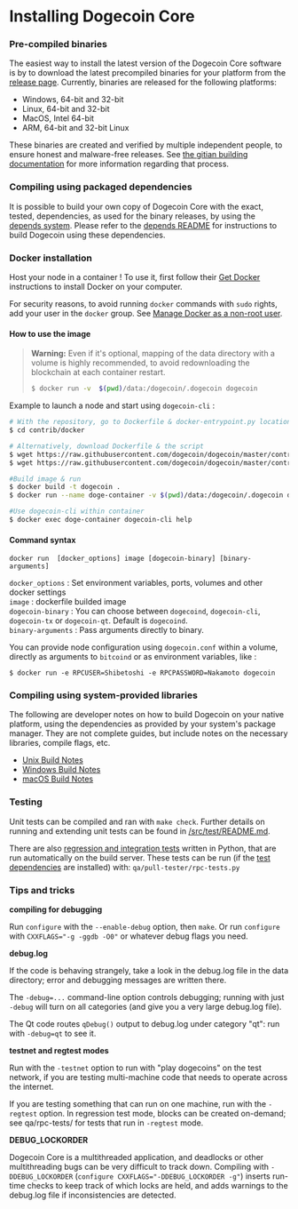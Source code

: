# Installing Dogecoin Core

### Pre-compiled binaries

The easiest way to install the latest version of the Dogecoin Core software is
by to download the latest precompiled binaries for your platform from the
[release page](https://github.com/dogecoin/dogecoin/releases). Currently,
binaries are released for the following platforms:

- Windows, 64-bit and 32-bit
- Linux, 64-bit and 32-bit
- MacOS, Intel 64-bit
- ARM, 64-bit and 32-bit Linux

These binaries are created and verified by multiple independent people, to
ensure honest and malware-free releases. See
[the gitian building documentation](doc/gitian-building.md) for more information
regarding that process.

### Compiling using packaged dependencies

It is possible to build your own copy of Dogecoin Core with the exact, tested,
dependencies, as used for the binary releases, by using the
[depends system](depends/description.md). Please refer to the
[depends README](depends/README.md) for instructions to build Dogecoin using
these dependencies.

### Docker installation

Host your node in a container ! To use it, first follow their [Get Docker](https://docs.docker.com/get-docker/) instructions to install Docker on your computer.

For security reasons, to avoid running `docker` commands with `sudo` rights, add your user in the `docker` group. See [Manage Docker as a non-root user](https://docs.docker.com/engine/install/linux-postinstall/).
#### How to use the image

> **Warning:** Even if it's optional, mapping of the data directory with a volume is highly recommended, to avoid redownloading the blockchain at each container restart.
> ```bash
> $ docker run -v  $(pwd)/data:/dogecoin/.dogecoin dogecoin
> ```

Example to launch a node and start using `dogecoin-cli` :
```bash
# With the repository, go to Dockerfile & docker-entrypoint.py location
$ cd contrib/docker

# Alternatively, download Dockerfile & the script
$ wget https://raw.githubusercontent.com/dogecoin/dogecoin/master/contrib/docker/docker-entrypoint.py
$ wget https://raw.githubusercontent.com/dogecoin/dogecoin/master/contrib/docker/Dockerfile

#Build image & run
$ docker build -t dogecoin .
$ docker run --name doge-container -v $(pwd)/data:/dogecoin/.dogecoin dogecoin

#Use dogecoin-cli within container
$ docker exec doge-container dogecoin-cli help
```

#### Command syntax

```
docker run  [docker_options] image [dogecoin-binary] [binary-arguments]
```
`docker_options` : Set environment variables, ports, volumes and other docker settings  
`image` : dockerfile builded image  
`dogecoin-binary` : You can choose between `dogecoind`, `dogecoin-cli`, `dogecoin-tx` or `dogecoin-qt`. Default is `dogecoind`.  
`binary-arguments` : Pass arguments directly to binary.

You can provide node configuration using `dogecoin.conf` within a volume, directly as arguments to `bitcoind` or as environment variables, like :

```shell
$ docker run -e RPCUSER=Shibetoshi -e RPCPASSWORD=Nakamoto dogecoin
```
### Compiling using system-provided libraries

  The following are developer notes on how to build Dogecoin on your native
  platform, using the dependencies as provided by your system's package manager.
  They are not complete guides, but include notes on the necessary libraries,
  compile flags, etc.

  - [Unix Build Notes](doc/build-unix.md)
  - [Windows Build Notes](doc/build-windows.md)
  - [macOS Build Notes](doc/Building-Dogecoin-1.14-for-Mac.md)

### Testing

Unit tests can be compiled and ran with `make check`. Further details on running
and extending unit tests can be found in [/src/test/README.md](/src/test/README.md).

There are also [regression and integration tests](/qa) written in Python, that
are run automatically on the build server. These tests can be run (if the
[test dependencies](/qa) are installed) with: `qa/pull-tester/rpc-tests.py`

### Tips and tricks

**compiling for debugging**

Run `configure` with the `--enable-debug` option, then `make`. Or run `configure` with
`CXXFLAGS="-g -ggdb -O0"` or whatever debug flags you need.

**debug.log**

If the code is behaving strangely, take a look in the debug.log file in the data directory;
error and debugging messages are written there.

The `-debug=...` command-line option controls debugging; running with just `-debug` will turn
on all categories (and give you a very large debug.log file).

The Qt code routes `qDebug()` output to debug.log under category "qt": run with `-debug=qt`
to see it.

**testnet and regtest modes**

Run with the `-testnet` option to run with "play dogecoins" on the test network, if you
are testing multi-machine code that needs to operate across the internet.

If you are testing something that can run on one machine, run with the `-regtest` option.
In regression test mode, blocks can be created on-demand; see qa/rpc-tests/ for tests
that run in `-regtest` mode.

**DEBUG_LOCKORDER**

Dogecoin Core is a multithreaded application, and deadlocks or other multithreading bugs
can be very difficult to track down. Compiling with `-DDEBUG_LOCKORDER` (`configure
CXXFLAGS="-DDEBUG_LOCKORDER -g"`) inserts run-time checks to keep track of which locks
are held, and adds warnings to the debug.log file if inconsistencies are detected.
